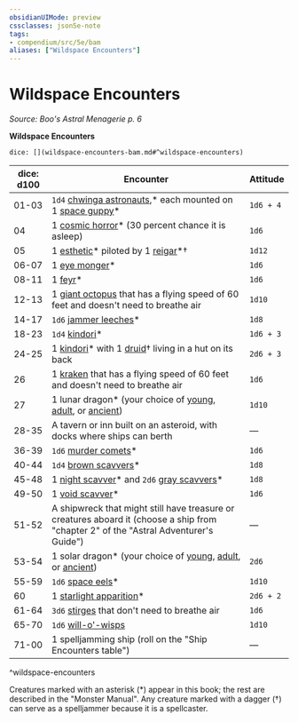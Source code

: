 ```yaml
---
obsidianUIMode: preview
cssclasses: json5e-note
tags:
- compendium/src/5e/bam
aliases: ["Wildspace Encounters"]
---
```

# Wildspace Encounters
*Source: Boo's Astral Menagerie p. 6* 

**Wildspace Encounters**

`dice: [](wildspace-encounters-bam.md#^wildspace-encounters)`

| dice: d100 | Encounter | Attitude |
|------------|-----------|----------|
| 01-03 | `1d4` [chwinga astronauts](/Systems/5e/bestiary/elemental/chwinga-astronaut-bam.md),* each mounted on 1 [space guppy](/Systems/5e/bestiary/beast/space-guppy-bam.md)* | `1d6 + 4` |
| 04 | 1 [cosmic horror](/Systems/5e/bestiary/aberration/cosmic-horror-bam.md)* (30 percent chance it is asleep) | `1d6` |
| 05 | 1 [esthetic](/Systems/5e/bestiary/aberration/esthetic-bam.md)* piloted by 1 [reigar](/Systems/5e/bestiary/celestial/reigar-bam.md)*† | `1d12` |
| 06-07 | 1 [eye monger](/Systems/5e/bestiary/aberration/eye-monger-bam.md)* | `1d6` |
| 08-11 | 1 [feyr](/Systems/5e/bestiary/aberration/feyr-bam.md)* | `1d6` |
| 12-13 | 1 [giant octopus](/Systems/5e/bestiary/beast/giant-octopus.md) that has a flying speed of 60 feet and doesn't need to breathe air | `1d10` |
| 14-17 | `1d6` [jammer leeches](/Systems/5e/bestiary/plant/jammer-leech-bam.md)* | `1d8` |
| 18-23 | `1d4` [kindori](/Systems/5e/bestiary/celestial/kindori-bam.md)* | `1d6 + 3` |
| 24-25 | 1 [kindori](/Systems/5e/bestiary/celestial/kindori-bam.md)* with 1 [druid](/Systems/5e/bestiary/humanoid/druid.md)† living in a hut on its back | `2d6 + 3` |
| 26 | 1 [kraken](/Systems/5e/bestiary/monstrosity/kraken.md) that has a flying speed of 60 feet and doesn't need to breathe air | `1d6` |
| 27 | 1 lunar dragon* (your choice of [young](/Systems/5e/bestiary/dragon/young-lunar-dragon-bam.md), [adult](/Systems/5e/bestiary/dragon/adult-lunar-dragon-bam.md), or [ancient](/Systems/5e/bestiary/dragon/ancient-lunar-dragon-bam.md)) | `1d10` |
| 28-35 | A tavern or inn built on an asteroid, with docks where ships can berth | — |
| 36-39 | `1d6` [murder comets](/Systems/5e/bestiary/elemental/murder-comet-bam.md)* | `1d6` |
| 40-44 | `1d4` [brown scavvers](/Systems/5e/bestiary/monstrosity/brown-scavver-bam.md)* | `1d8` |
| 45-48 | 1 [night scavver](/Systems/5e/bestiary/monstrosity/night-scavver-bam.md)* and `2d6` [gray scavvers](/Systems/5e/bestiary/monstrosity/gray-scavver-bam.md)* | `1d8` |
| 49-50 | 1 [void scavver](/Systems/5e/bestiary/monstrosity/void-scavver-bam.md)* | `1d6` |
| 51-52 | A shipwreck that might still have treasure or creatures aboard it (choose a ship from "chapter 2" of the "Astral Adventurer's Guide") | — |
| 53-54 | 1 solar dragon* (your choice of [young](/Systems/5e/bestiary/dragon/young-solar-dragon-bam.md), [adult](/Systems/5e/bestiary/dragon/adult-solar-dragon-bam.md), or [ancient](/Systems/5e/bestiary/dragon/ancient-solar-dragon-bam.md)) | `2d6` |
| 55-59 | `1d6` [space eels](/Systems/5e/bestiary/beast/space-eel-bam.md)* | `1d10` |
| 60 | 1 [starlight apparition](/Systems/5e/bestiary/celestial/starlight-apparition-bam.md)* | `2d6 + 2` |
| 61-64 | `3d6` [stirges](/Systems/5e/bestiary/beast/stirge.md) that don't need to breathe air | `1d6` |
| 65-70 | `1d6` [will-o'-wisps](/Systems/5e/bestiary/undead/will-o-wisp.md) | `1d10` |
| 71-00 | 1 spelljamming ship (roll on the "Ship Encounters table") | — |
^wildspace-encounters

Creatures marked with an asterisk (*) appear in this book; the rest are described in the "Monster Manual". Any creature marked with a dagger (†) can serve as a spelljammer because it is a spellcaster.